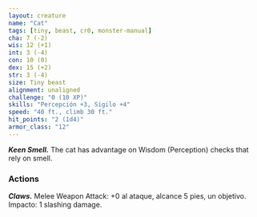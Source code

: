 ```yaml
---
layout: creature
name: "Cat"
tags: [tiny, beast, cr0, monster-manual]
cha: 7 (-2)
wis: 12 (+1)
int: 3 (-4)
con: 10 (0)
dex: 15 (+2)
str: 3 (-4)
size: Tiny beast
alignment: unaligned
challenge: "0 (10 XP)"
skills: "Percepción +3, Sigilo +4"
speed: "40 ft., climb 30 ft."
hit_points: "2 (1d4)"
armor_class: "12"
---
```


***Keen Smell.*** The cat has advantage on Wisdom (Perception) checks that rely on smell.

### Actions

***Claws.*** Melee Weapon Attack: +0 al ataque, alcance 5 pies, un objetivo. Impacto: 1 slashing damage.